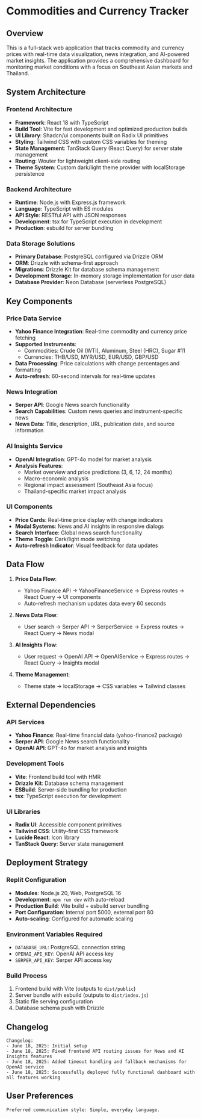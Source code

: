 # Commodities and Currency Tracker

## Overview

This is a full-stack web application that tracks commodity and currency prices with real-time data visualization, news integration, and AI-powered market insights. The application provides a comprehensive dashboard for monitoring market conditions with a focus on Southeast Asian markets and Thailand.

## System Architecture

### Frontend Architecture
- **Framework**: React 18 with TypeScript
- **Build Tool**: Vite for fast development and optimized production builds
- **UI Library**: Shadcn/ui components built on Radix UI primitives
- **Styling**: Tailwind CSS with custom CSS variables for theming
- **State Management**: TanStack Query (React Query) for server state management
- **Routing**: Wouter for lightweight client-side routing
- **Theme System**: Custom dark/light theme provider with localStorage persistence

### Backend Architecture
- **Runtime**: Node.js with Express.js framework
- **Language**: TypeScript with ES modules
- **API Style**: RESTful API with JSON responses
- **Development**: tsx for TypeScript execution in development
- **Production**: esbuild for server bundling

### Data Storage Solutions
- **Primary Database**: PostgreSQL configured via Drizzle ORM
- **ORM**: Drizzle with schema-first approach
- **Migrations**: Drizzle Kit for database schema management
- **Development Storage**: In-memory storage implementation for user data
- **Database Provider**: Neon Database (serverless PostgreSQL)

## Key Components

### Price Data Service
- **Yahoo Finance Integration**: Real-time commodity and currency price fetching
- **Supported Instruments**:
  - Commodities: Crude Oil (WTI), Aluminum, Steel (HRC), Sugar #11
  - Currencies: THB/USD, MYR/USD, EUR/USD, GBP/USD
- **Data Processing**: Price calculations with change percentages and formatting
- **Auto-refresh**: 60-second intervals for real-time updates

### News Integration
- **Serper API**: Google News search functionality
- **Search Capabilities**: Custom news queries and instrument-specific news
- **News Data**: Title, description, URL, publication date, and source information

### AI Insights Service
- **OpenAI Integration**: GPT-4o model for market analysis
- **Analysis Features**:
  - Market overview and price predictions (3, 6, 12, 24 months)
  - Macro-economic analysis
  - Regional impact assessment (Southeast Asia focus)
  - Thailand-specific market impact analysis

### UI Components
- **Price Cards**: Real-time price display with change indicators
- **Modal Systems**: News and AI insights in responsive dialogs
- **Search Interface**: Global news search functionality
- **Theme Toggle**: Dark/light mode switching
- **Auto-refresh Indicator**: Visual feedback for data updates

## Data Flow

1. **Price Data Flow**:
   - Yahoo Finance API → YahooFinanceService → Express routes → React Query → UI components
   - Auto-refresh mechanism updates data every 60 seconds

2. **News Data Flow**:
   - User search → Serper API → SerperService → Express routes → React Query → News modal

3. **AI Insights Flow**:
   - User request → OpenAI API → OpenAIService → Express routes → React Query → Insights modal

4. **Theme Management**:
   - Theme state → localStorage → CSS variables → Tailwind classes

## External Dependencies

### API Services
- **Yahoo Finance**: Real-time financial data (yahoo-finance2 package)
- **Serper API**: Google News search functionality
- **OpenAI API**: GPT-4o for market analysis and insights

### Development Tools
- **Vite**: Frontend build tool with HMR
- **Drizzle Kit**: Database schema management
- **ESBuild**: Server-side bundling for production
- **tsx**: TypeScript execution for development

### UI Libraries
- **Radix UI**: Accessible component primitives
- **Tailwind CSS**: Utility-first CSS framework
- **Lucide React**: Icon library
- **TanStack Query**: Server state management

## Deployment Strategy

### Replit Configuration
- **Modules**: Node.js 20, Web, PostgreSQL 16
- **Development**: `npm run dev` with auto-reload
- **Production Build**: Vite build + esbuild server bundling
- **Port Configuration**: Internal port 5000, external port 80
- **Auto-scaling**: Configured for automatic scaling

### Environment Variables Required
- `DATABASE_URL`: PostgreSQL connection string
- `OPENAI_API_KEY`: OpenAI API access key
- `SERPER_API_KEY`: Serper API access key

### Build Process
1. Frontend build with Vite (outputs to `dist/public`)
2. Server bundle with esbuild (outputs to `dist/index.js`)
3. Static file serving configuration
4. Database schema push with Drizzle

## Changelog

```
Changelog:
- June 18, 2025: Initial setup
- June 18, 2025: Fixed frontend API routing issues for News and AI Insights features
- June 18, 2025: Added timeout handling and fallback mechanisms for OpenAI service
- June 18, 2025: Successfully deployed fully functional dashboard with all features working
```

## User Preferences

```
Preferred communication style: Simple, everyday language.
```